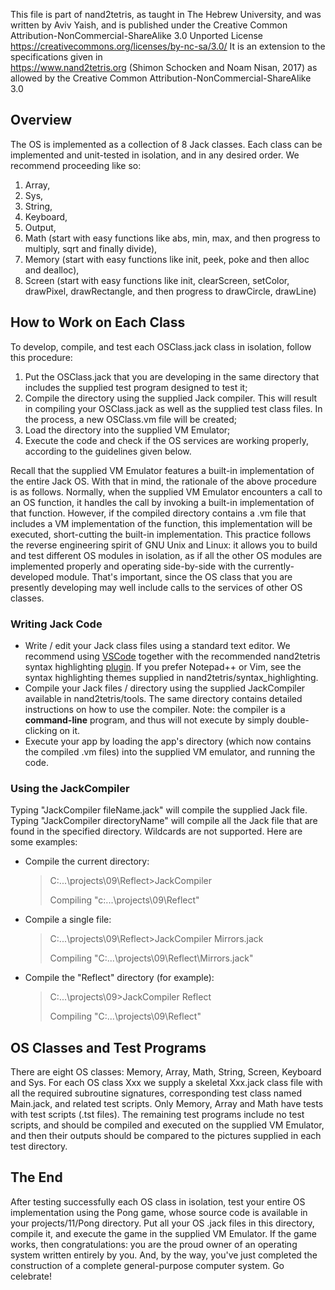 This file is part of nand2tetris, as taught in The Hebrew University,
and was written by Aviv Yaish, and is published under the Creative 
Common Attribution-NonCommercial-ShareAlike 3.0 Unported License 
https://creativecommons.org/licenses/by-nc-sa/3.0/
It is an extension to the specifications given in  
https://www.nand2tetris.org (Shimon Schocken and Noam Nisan, 2017)
as allowed by the Creative Common Attribution-NonCommercial-ShareAlike 3.0 

## Overview
The OS is implemented as a collection of 8 Jack classes. 
Each class can be implemented and unit-tested in isolation, and in any desired
order. We recommend proceeding like so:
1. Array, 
2. Sys, 
3. String, 
4. Keyboard, 
5. Output, 
6. Math (start with easy functions like abs, min, max, and then progress to 
multiply, sqrt and finally divide), 
7. Memory (start with easy functions like init, peek, poke and then alloc and dealloc), 
8. Screen (start with easy functions like init, clearScreen, setColor, drawPixel, drawRectangle, and then progress to drawCircle, drawLine)

## How to Work on Each Class
To develop, compile, and test each OSClass.jack class in isolation, follow this
procedure:
1. Put the OSClass.jack that you are developing in the same directory that 
   includes the supplied test program designed to test it;
2. Compile the directory using the supplied Jack compiler. 
   This will result in compiling your OSClass.jack as well as the supplied test 
   class files. In the process, a new OSClass.vm file will be created;
3. Load the directory into the supplied VM Emulator;
4. Execute the code and check if the OS services are working properly, 
   according to the guidelines given below.
     
Recall that the supplied VM Emulator features a built-in implementation of the
entire Jack OS. With that in mind, the rationale of the above procedure is as 
follows. Normally, when the supplied VM Emulator encounters a call to an OS 
function, it handles the call by invoking a built-in implementation of that 
function. However, if the compiled directory contains a .vm file that includes
a VM implementation of the function, this  implementation will be executed, 
short-cutting the built-in implementation. This practice follows the reverse 
engineering spirit of GNU Unix and Linux: it allows you to build and test 
different OS modules in isolation, as if all the other OS modules are 
implemented properly and operating side-by-side with the currently-developed 
module. That's important, since the OS class that you are presently developing
may well include calls to the services of other OS classes.

### Writing Jack Code
- Write / edit your Jack class files using a standard text editor. We recommend
  using [VSCode](https://code.visualstudio.com/) together with the recommended 
  nand2tetris syntax highlighting
  [plugin](https://marketplace.visualstudio.com/items?itemName=loyio.Nand2Tetris-vscode).
  If you prefer Notepad++ or Vim, see the syntax highlighting themes supplied in
  nand2tetris/syntax_highlighting.
- Compile your Jack files / directory using the supplied JackCompiler available
  in nand2tetris/tools. The same directory contains detailed instructions on how
  to use the compiler. Note: the compiler is a **command-line** program, and thus
  will not execute by simply double-clicking on it.
- Execute your app by loading the app's directory (which now contains
  the compiled .vm files) into the supplied VM emulator, and running the code.

### Using the JackCompiler
Typing "JackCompiler fileName.jack" will compile the supplied Jack file. Typing 
"JackCompiler directoryName" will compile all the Jack file that are found in the 
specified directory. Wildcards are not supported. Here are some examples:

- Compile the current directory:
  > C:\...\projects\09\Reflect>JackCompiler
  > 
  > Compiling "c:\...\projects\09\Reflect"
- Compile a single file:
  > C:\...\projects\09\Reflect>JackCompiler Mirrors.jack 
  > 
  > Compiling "C:\...\projects\09\Reflect\Mirrors.jack"
- Compile the "Reflect" directory (for example):
  > C:\...\projects\09>JackCompiler Reflect
  > 
  > Compiling "C:\...\projects\09\Reflect"


## OS Classes and Test Programs
There are eight OS classes: Memory, Array, Math, String, Screen, Keyboard and 
Sys. For each OS class Xxx we supply a skeletal Xxx.jack class file with all 
the required subroutine signatures, corresponding test class named Main.jack, 
and related test scripts.
Only Memory, Array and Math have tests with test scripts (.tst files). The 
remaining test programs include no test scripts, and should be compiled and 
executed on the supplied VM Emulator, and then their outputs should be compared
to the pictures supplied in each test directory.

## The End
After testing successfully each OS class in isolation, test your entire OS 
implementation using the Pong game, whose source code is available in your 
projects/11/Pong directory. Put all your OS .jack files in this directory, 
compile it, and execute the game in the supplied VM Emulator. If the game 
works, then congratulations: you are the proud owner of an operating system
written entirely by you. And, by the way, you've just completed the 
construction of a complete general-purpose computer system. Go celebrate!
